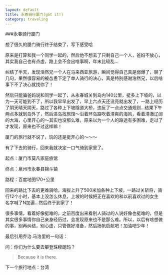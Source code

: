 ```yaml
---
layout: default
title: 永春骑行厦门(got it!)
category: traveling
---
```

###永春骑行厦门

想了很久的厦门骑行终于结束了，写下感受哈

原来是打算和我一个同学一起的，然后他不想去了只剩自己一个人，爸妈不放心，其实我自己也有点虚，路上会不会出啥事啊，年末比较乱…

纠结了半天，发现浩然兄一个人在马来西亚旅游，瞬间觉得自己真是弱爆了，聊了几句，果然很容易的被怂恿下定了单人骑行的决心，真是特别感谢浩然兄，以后啥事下不了决心就找你了！

然后只能骗爸妈说和同学一起了，从永春城关到岛内140公里，挺多上下坡的，以为一天可能到不了，所以我早早出发了，早上六点天还没亮就出发了，一路上经历了阴天晴天阴天，路过了各种上下坡隧道大桥，违反了一点点交通规则…结果下午两点多就到岛外了，然后进岛找旅馆～沿着环岛路吹着清爽的海风，看着清澈辽阔的大海，心里开心的～其实也没那么难，原来以为一个人的路途有多困难，走过了才发现，原来也不过这样嘛！

厦门的旅行就不说了，玩的还是挺开心的～～～

有了下去的骑行，回来我就决定一口气骑到家里了。

起点：厦门市莫凡家庭旅馆

终点：泉州市永春县锦斗镇

路程：百度地图170+公里

回来的路比下去的更难骑哈，海拔上升了500米加各种上下坡，一路过关斩将，骑行12个小时，基本上没怎么休息，上坡的时候把正在喜欢的和以前喜欢过的女生名字喊了N加遍…然后终于到家了！

很多事情，看着好像挺难的，之前百度出来看别人骑过的人说好像也挺难的，但是其实很多事情你自己亲身经历过，会发现原来也不是那么难。所以，以后有啥想做的事，别再纠结，别心虚，只管做好准备，然后扬帆启航吧！加油吧少年！

最后引用乔治.马洛里的一句话：

问：你们为什么要去攀登珠穆朗玛？

>Because it is there.

下一个旅行地点：台湾


